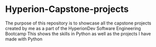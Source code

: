 # Hyperion-Capstone-projects

The purpose of this repository is to showcase all the capstone projects created by me as a part of the HyperionDev Software Engineering Bootcamp
This shows the skills in Python as well as the projects I have made with Python

